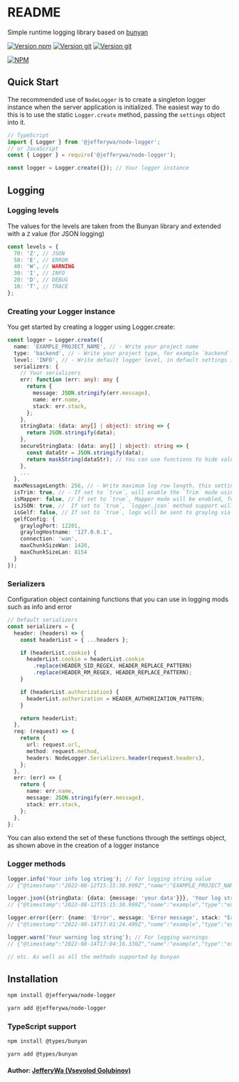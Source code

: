 # README #
Simple runtime logging library based on [bunyan](https://www.npmjs.com/package/bunyan)

[![Version npm](https://img.shields.io/badge/npm-v2.0.0-blue)](https://www.npmjs.com/package/@jefferywa/node-logger)
[![Version git](https://img.shields.io/badge/github-code-brighthgreen)](https://github.com/jefferywa/node-logger)
[![Version git](https://img.shields.io/badge/gitgub-issues-red)](https://github.com/jefferywa/node-logger/issues)

[![NPM](https://nodei.co/npm/@jefferywa/node-logger.png?downloads=true&compact=true)](https://nodei.co/npm/%40jefferywa%2Fnode-logger?)

## Quick Start
The recommended use of `NodeLogger` is to create a singleton logger instance when the server application is initialized. 
The easiest way to do this is to use the static `Logger.create` method, passing the `settings` object into it.

```typescript
// TypeScript
import { Logger } from '@jefferywa/node-logger';
// or JavaScript
const { Logger } = require('@jefferywa/node-logger');

const logger = Logger.create({}); // Your logger instance
```

## Logging

### Logging levels
The values for the levels are taken from the Bunyan library and extended with a `Z` value (for JSON logging)

```typescript
const levels = {
  70: 'Z', // JSON
  50: 'E', // ERROR
  40: 'W', // WARNING
  30: 'I', // INFO
  20: 'D', // DEBUG
  10: 'T', // TRACE
};
```

### Creating your Logger instance
You get started by creating a logger using Logger.create:

```typescript
const logger = Logger.create({
  name: 'EXAMPLE_PROJECT_NAME', // - Write your project name
  type: 'backend', // - Write your project type, for example `backend` or `api` 
  level: 'INFO', // - Write default logger level, in default settings it is INFO
  serializers: {
    // Your serializers
    err: function (err: any): any {
      return {
        message: JSON.stringify(err.message),
        name: err.name,
        stack: err.stack,
      };
    },
    stringData: (data: any[] | object): string => {
      return JSON.stringify(data);
    },
    secureStringData: (data: any[] | object): string => {
      const dataStr = JSON.stringify(data);
      return maskString(dataStr); // You can use functions to hide values
    },
    ...
  },
  maxMessageLength: 256, // - Write maximum log row length, this setting worked with field `isTrim`
  isTrim: true, // - If set to `true`, will enable the `Trim` mode using the `maxMessageLength` parameter, this setting working with setting 'isMapper=true' 
  isMapper: false, // If set to `true`, Mapper mode will be enabled, for a more detailed listing of the value in the entry log line
  isJSON: true, //  If set to `true`, `logger.json` method support will be enabled, by default `false`
  isGelf: false, // If set to `true`, logs will be sent to graylog via gelf, this setting working with setting 'isMapper=true' 
  gelfConfig: {
    graylogPort: 12201,
    graylogHostname: '127.0.0.1',
    connection: 'wan',
    maxChunkSizeWan: 1420,
    maxChunkSizeLan: 8154
  }
});
```

### Serializers
Configuration object containing functions that you can use in logging mods such as info and error

```typescript
// Default serializers
const serializers = {
  header: (headers) => {
    const headerList = { ...headers };

    if (headerList.cookie) {
      headerList.cookie = headerList.cookie
        .replace(HEADER_SID_REGEX, HEADER_REPLACE_PATTERN)
        .replace(HEADER_RM_REGEX, HEADER_REPLACE_PATTERN);
    }

    if (headerList.authorization) {
      headerList.authorization = HEADER_AUTHORIZATION_PATTERN;
    }

    return headerList;
  },
  req: (request) => {
    return {
      url: request.url,
      method: request.method,
      headers: NodeLogger.Serializers.header(request.headers),
    };
  },
  err: (err) => {
    return {
      name: err.name,
      message: JSON.stringify(err.message),
      stack: err.stack,
    };
  },
};
```
You can also extend the set of these functions through the settings object, as shown above in the creation of a logger instance

### Logger methods

```typescript
logger.info('Your info log string'); // For logging string value
// {"@timestamp":"2022-08-12T15:15:30.999Z","name":"EXAMPLE_PROJECT_NAME","type":"backend","hostname":"notebook.local","pid":18585,"time":"2022-08-12T15:15:30.999Z","v":0,"level":"I","msg":"Your info log string","level_number":30}

logger.json({stringData: {data: {message: 'your data'}}}, 'Your log string'); // For logging json values
// {"@timestamp":"2022-08-12T15:15:30.999Z","name":"example","type":"example","hostname":"notebook.local","pid":18585,"stringData":"{\"data\":{\"message\":\"your data\"}}","time":"2022-08-12T15:15:30.999Z","v":0,"level":"Z","msg":"Your log string","level_number":70}

logger.error({err: {name: 'Error', message: 'Error message', stack: "Error: Error message stack trace" }}, 'Your error log string'); // For loggin errors
// {"@timestamp":"2022-08-14T17:01:24.499Z","name":"example","type":"example","hostname":"notebook.local","pid":18585,"err":{"message":"\"Error message\"","name":"Error","stack":"Error: Error message stack trace"},"time":"2022-08-14T17:01:24.498Z","v":0,"level":"E","msg":"Your error log string","level_number":50}

logger.warn('Your warning log string'); // For logging warnings
// {"@timestamp":"2022-08-14T17:04:16.330Z","name":"example","type":"example","hostname":"notebook.local","pid":18585,"time":"2022-08-14T17:04:16.330Z","v":0,"level":"W","msg":"Your warning log string","level_number":40}

// etc. As well as all the methods supported by bunyan
```

## Installation
``` bash
npm install @jefferywa/node-logger
```

``` bash
yarn add @jefferywa/node-logger
```

### TypeScript support
``` bash
npm install @types/bunyan
```

``` bash
yarn add @types/bunyan
```


#### Author: [JefferyWa (Vsevolod Golubinov)](https://github.com/jefferywa)